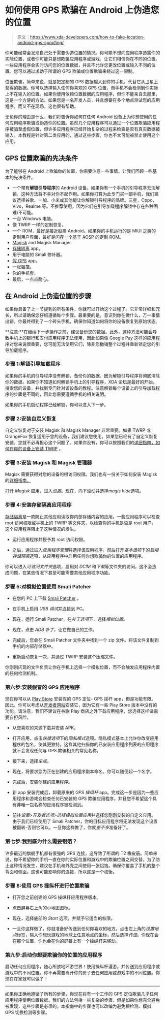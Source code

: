 # 如何使用 GPS 欺骗在 Android 上伪造您的位置

> 原文：<https://www.xda-developers.com/how-to-fake-location-android-gps-spoofing/>

你可能经常会发现自己处于需要伪造位置的情况。你可能不想向应用程序透露你的实际位置，或者你可能只是想欺骗应用程序或游戏，让它们相信你在不同的位置。一些应用程序会实时访问您的位置数据，并且不允许您更改位置或输入不同的位置。您可以通过求助于所谓的 GPS 欺骗或位置欺骗来绕过这一限制。

位置欺骗，简单来说，就是把定制的 GPS 数据输入到你的手机，代替它从卫星上获得的数据。你可以选择输入任何你喜欢的 GPS 位置，而手机不会检测到你实际上不在输入的位置。如果你使用依赖位置数据的应用程序，但你不能亲自去那里，这是一个方便的方法。如果您是一名开发人员，并且想要在多个地点测试您的应用程序，而又不在现场，这也很有帮助。

无论你的理由是什么，我们将告诉你如何在任何 Android 设备上为你想使用的任何应用程序欺骗或伪造你的位置。虽然几个应用程序可以通过一个位置欺骗应用程序被骗至虚假位置，但许多应用程序已经开始复杂的过程来检查是否有真实数据被输入。本教程是针对第二类应用的，通过这些步骤，你也不太可能被禁止使用这个应用。

## GPS 位置欺骗的先决条件

为了能够在 Android 上欺骗你的位置，你需要注意一些事情。让我们回顾一些基本的先决条件。

*   一个带有**解锁引导程序**的 Android 设备。如果你有一个手机的引导程序无法解锁，这种方法将不幸对你不起作用。如果你打算为此专门买一部手机，我们建议选择谷歌、一加、小米或其他能让你解锁引导程序的品牌。三星，Oppo，Vivo，Realme 等。不推荐使用，因为它们在引导加载程序解锁中存在各种困难/不可能。
*   一台 Windows 电脑。
*   像 TWRP 一样的定制恢复。
*   一个 ROM，最好是接近股票 Android。如果你的手机运行的是 MIUI 之类的定制用户界面，最好是闪存一个基于 AOSP 的定制 ROM。
*   [Magisk](https://github.com/topjohnwu/Magisk/releases) and Magisk Manager.
*   [存储隔离](https://play.google.com/store/apps/details?id=moe.shizuku.redirectstorage) app。
*   用于电脑的 Smali 修补器。
*   [假 GPS](http://gpsjoystick.theappninjas.com/faq/) app。
*   一张铝箔。
*   你的手机套。
*   最后，一点点耐心。

## 在 Android 上伪造位置的步骤

如果你具备了上一节提到的所有条件，你就可以开始这个过程了。它非常详细和冗长，所以请确保您仔细遵循每个步骤。最重要的是，意识到你在做什么，万一事情出错，你最终得到了一个砖头手机，确保你知道如何将你的设备恢复到原始状态。

**注意:**在继续下一步操作之前，建议备份您的数据。此外，这种方法可能会导致手机上的银行和支付应用程序无法使用，因此如果像 Google Pay 这样的应用程序对您来说很重要，您可能无法使用它们，除非您撤销整个过程并重新锁定您的引导加载程序。

### 步骤 1:解锁引导加载程序

如果你的手机的引导程序没有解锁，备份你的数据，因为解锁引导程序将彻底清除你的数据。如果你不知道如何解锁手机上的引导程序，XDA 论坛是最好的开始。搜索您的设备，并找到专门针对该设备的教程。注意解锁每个设备上的引导加载程序的步骤是不同的，因此您需要遵循手机的相关说明。

如果你的手机启动程序已经解锁，你可以进入下一步。

### 步骤 2:安装自定义恢复

自定义恢复对于安装 Magisk 和 Magisk Manager 非常重要。如果 TWRP 或 OrangeFox 恢复适用于您的设备，我们建议您使用。如果您已经有了自定义恢复安装，您就不必再担心这个问题了。如果你没有，你可以按照我们的[详细指南，如何在你的设备上安装 TWRP](https://www.xda-developers.com/how-to-install-twrp/) 。

### 步骤 3:安装 Magisk 和 Magisk 管理器

Magisk 需要获得对您的设备的根访问权限。我们也有一份关于如何安装 Magisk 的[详细指南。](https://www.xda-developers.com/how-to-install-magisk/)

打开 *Magisk* 应用，进入*设置*。现在，向下滚动并选择*magis hide*选项。

### 步骤 4:安装存储隔离应用程序

[存储隔离](https://play.google.com/store/apps/details?id=moe.shizuku.redirectstorage)是一款防止其他应用读取你内部存储内容的应用。一些应用程序可以检查 root 访问权限或手机上的 TWRP 等文件夹，以检查你的手机是否是 root 用户。这个应用程序阻止了这种情况的发生。

*   运行应用程序并授予其 root 访问权限。

*   之后，通过进入*应用程序管理*并选择该应用程序，然后打开*基本选项*下的*启用存储隔离*选项，从应用程序中启用任何你想欺骗你的位置的应用程序。

你可以进入*可访问文件夹*选项，启用对 *DCIM* 和*下载*等文件夹的访问，这不会造成问题，在某些情况下甚至可能需要其他应用程序功能。

### 步骤 5:对模拟位置使用 Smali Patcher

*   在您的 PC 上下载 [Smali Patcher](https://forum.xda-developers.com/t/module-smali-patcher-7-3.3680053/) 。
*   在手机上启用 *USB 调试*并连接到 PC。
*   现在，运行 Smali Patcher，在*补丁选项*下，选择*模拟位置。*
*   现在，点击 *ADB 补丁*，让它做自己的工作。

*   完成后，您会在 Smali Patcher 文件夹中找到一个 zip 文件。将该文件复制到手机的内部存储器中。
*   重新启动恢复一次，并通过 TWRP 安装这个压缩文件。

你刚刚闪现的文件负责让你在手机上选择一个模拟位置，而不会触发应用程序内置的任何检测机制。

### 第六步:安装假冒的 GPS 应用程序

现在你可以从 [Play Store](https://play.google.com/store/apps/details?id=com.theappninjas.fakegpsjoystick) 安装假的 GPS 定位- GPS 摇杆 app，但是功能有限。因此，你可以考虑从[开发者网站](http://gpsjoystick.theappninjas.com/faq/)安装它，因为它有一些 Play Store 版本中没有的功能。请注意，我们不建议在谷歌 Play 商店之外下载应用程序，您选择这样做需要自担风险。

*   从您喜欢的来源下载并安装 APK。

*   打开应用，点击*快捷选项*下的*隐私模式*选项。隐私模式基本上允许你改变应用程序的包名，使其更独特，这样其他扫描你的已安装应用程序列表的应用程序就不会发现任何与 GPS 欺骗相关的常见名称。
*   接下来，选择*生成*。

*   现在，将要求您为正在创建的应用程序副本命名。你可以随便起一个名字。
*   完成后，安装创建的应用程序。
*   新 app 安装完成后，卸载原来的 *GPS 操纵杆* app。完成这一步是因为一些应用程序和游戏会检查任何已安装的 GPS 欺骗应用程序，并且您不希望这个具有非唯一包名称的应用程序被检测到。

*   前往*设置>开发者选项>选择模拟位置应用*并选择您刚刚安装的自定义应用。由于我们已经使用了 Smali Patcher，你的目标应用程序将无法发现这个设置被翻转-否则它可以。一旦你这样做了，你就*差不多*准备好了。

### 第七步:我到底为什么需要铝箔？

许多最近的旗舰手机都有很强的 GPS 连接，这导致了所谓的 T2 橡皮筋。简单来说，你不希望你的手机一直在你的实际位置和游戏中的欺骗位置之间交替。为了防止这种情况发生，建议在手机和外壳之间使用一张铝箔。确保你覆盖了手机的整个背面和侧面。这也可能影响你的连接，所以这是一个权衡。

### 步骤 8:使用 GPS 操纵杆进行位置欺骗

*   打开您之前创建的 GPS 操纵杆应用程序版本。
*   点击屏幕右上角的小地图图标。
*   现在，选择底部的 *Start* 选项，并赋予它适当的权限。

*   一旦你这样做了，你就准备好传送到任何你喜欢的地方。点击左上角的*设置地点*标签，输入你想玩游戏的地球上任意地点的坐标，然后选择*传送*。你现在会在那个位置，你也会在你的屏幕上有一个操纵杆来移动。

### 第九步:启动你想要欺骗你的位置的应用程序

启动任何应用程序，随心所欲地环游世界！使用操纵杆漫游，并传送到应用程序或游戏中的不同位置。你不再需要离开你的房子去任何应用或游戏中的不同位置。你现在在家就可以做了！

* * *

如果你正确地遵循了所有的步骤，你现在将有一个工作的 GPS 定位欺骗几乎任何应用程序使用位置数据。我们的方法包括一些复杂的步骤，但是如果你想完全避免被发现，这些步骤是必须的。本指南中的步骤也可以改编为避免根检测、模拟 GPS 切换检测等步骤。